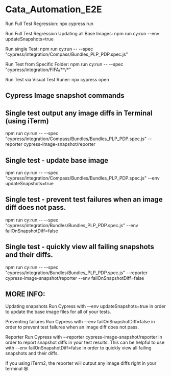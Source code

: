 # Cata_Automation_E2E

Run Full Test Regression: npx cypress run

Run Full Test Regression Updating all Base Images: npm run cy:run  --env updateSnapshots=true

Run single Test: npm run cy:run --  --spec "cypress/integration/Compass/Bundles_PLP_PDP.spec.js"

Run Test from Specific Folder: npm run cy:run --  --spec "cypress/integration/FIFA/**/*"

Run Test via Visual Test Runer: npx cypress open


Cypress Image snapshot commands
---------------------------------

Single test output any image diffs in Terminal (using iTerm)
----------------------------------------------------
npm run cy:run --  --spec "cypress/integration/Compass/Bundles/Bundles_PLP_PDP.spec.js" --reporter cypress-image-snapshot/reporter

Single test - update base image
-------------------------------------
npm run cy:run --  --spec "cypress/integration/Compass/Bundles/Bundles_PLP_PDP.spec.js" --env updateSnapshots=true

Single test - prevent test failures when an image diff does not pass.
-------------------------------------
npm run cy:run --  --spec "cypress/integration/Bundles/Bundles_PLP_PDP.spec.js" --env failOnSnapshotDiff=false

Single test - quickly view all failing snapshots and their diffs.
-------------------------------------
npm run cy:run --  --spec "cypress/integration/Bundles/Bundles_PLP_PDP.spec.js" --reporter cypress-image-snapshot/reporter --env failOnSnapshotDiff=false


MORE INFO:
-----
Updating snapshots
Run Cypress with --env updateSnapshots=true in order to update the base image files for all of your tests.

Preventing failures
Run Cypress with --env failOnSnapshotDiff=false in order to prevent test failures when an image diff does not pass.

Reporter
Run Cypress with --reporter cypress-image-snapshot/reporter in order to report snapshot diffs in your test results. This can be helpful to use with --env failOnSnapshotDiff=false in order to quickly view all failing snapshots and their diffs.

If you using iTerm2, the reporter will output any image diffs right in your terminal 😎.
